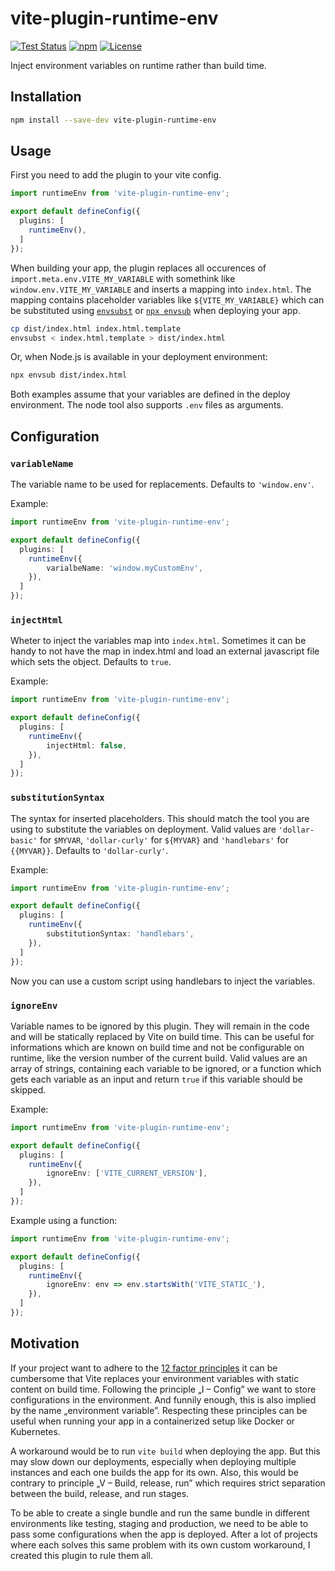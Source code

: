 # vite-plugin-runtime-env

[![Test Status](https://img.shields.io/github/actions/workflow/status/micha149/vite-plugin-runtime-env/test.yaml?branch=master&style=flat-square)](https://github.com/micha149/vite-plugin-runtime-env/actions?query=workflow%3ATest)
[![npm](https://img.shields.io/npm/v/vite-plugin-runtime-env?style=flat-square)](https://www.npmjs.com/package/vite-plugin-runtime-env)
[![License](https://img.shields.io/github/license/micha149/vite-plugin-runtime-env?style=flat-square)](LICENSE)

Inject environment variables on runtime rather than build time.

## Installation

```bash
npm install --save-dev vite-plugin-runtime-env
```

## Usage

First you need to add the plugin to your vite config.

```typescript
import runtimeEnv from 'vite-plugin-runtime-env';

export default defineConfig({
  plugins: [
    runtimeEnv(),
  ]
});
```

When building your app, the plugin replaces all occurences of `import.meta.env.VITE_MY_VARIABLE` with somethink like `window.env.VITE_MY_VARIABLE` and inserts a mapping into `index.html`.
The mapping contains placeholder variables like `${VITE_MY_VARIABLE}` which can be substituted using [`envsubst`][envsubst] or [`npx envsub`][envsub] when deploying your app.

```sh
cp dist/index.html index.html.template
envsubst < index.html.template > dist/index.html
```

Or, when Node.js is available in your deployment environment:

```sh
npx envsub dist/index.html
```

Both examples assume that your variables are defined in the deploy environment. The node tool also supports `.env` files
as arguments.

## Configuration

### `variableName`
The variable name to be used for replacements. Defaults to `'window.env'`.

Example:
```typescript
import runtimeEnv from 'vite-plugin-runtime-env';

export default defineConfig({
  plugins: [
    runtimeEnv({
        varialbeName: 'window.myCustomEnv',
    }),
  ]
});
```

### `injectHtml`
Wheter to inject the variables map into `index.html`.
Sometimes it can be handy to not have the map in index.html and load an external javascript file which sets the object.
Defaults to `true`.

Example:
```typescript
import runtimeEnv from 'vite-plugin-runtime-env';

export default defineConfig({
  plugins: [
    runtimeEnv({
        injectHtml: false,
    }),
  ]
});
```

### `substitutionSyntax`
The syntax for inserted placeholders.
This should match the tool you are using to substitute the variables on deployment.
Valid values are `'dollar-basic'` for `$MYVAR`, `'dollar-curly'` for `${MYVAR}` and `'handlebars'` for `{{MYVAR}}`.
Defaults to `'dollar-curly'`.

Example:
```typescript
import runtimeEnv from 'vite-plugin-runtime-env';

export default defineConfig({
  plugins: [
    runtimeEnv({
        substitutionSyntax: 'handlebars',
    }),
  ]
});
```

Now you can use a custom script using handlebars to inject the variables.

### `ignoreEnv`
Variable names to be ignored by this plugin.
They will remain in the code and will be statically replaced by Vite on build time.
This can be useful for informations which are known on build time and not be configurable on runtime, like the version number of the current build.
Valid values are an array of strings, containing each variable to be ignored, or a function which gets each variable as an input and return `true` if this variable should be skipped.

Example:
```typescript
import runtimeEnv from 'vite-plugin-runtime-env';

export default defineConfig({
  plugins: [
    runtimeEnv({
        ignoreEnv: ['VITE_CURRENT_VERSION'],
    }),
  ]
});
```

Example using a function:
```typescript
import runtimeEnv from 'vite-plugin-runtime-env';

export default defineConfig({
  plugins: [
    runtimeEnv({
        ignoreEnv: env => env.startsWith('VITE_STATIC_'),
    }),
  ]
});
```

## Motivation

If your project want to adhere to the [12 factor principles][12factor] it can be cumbersome that Vite replaces your environment variables with static content on build time.
Following the principle „I – Config” we want to store configurations in the environment.
And funnily enough, this is also implied by the name „environment variable”.
Respecting these principles can be useful when running your app in a containerized setup like Docker or Kubernetes.

A workaround would be to run `vite build` when deploying the app.
But this may slow down our deployments, especially when deploying multiple instances and each one builds the app for its own.
Also, this would be contrary to principle „V – Build, release, run” which requires strict separation between the build, release, and run stages.

To be able to create a single bundle and run the same bundle in different environments like testing, staging and
production, we need to be able to pass some configurations when the app is deployed.
After a lot of projects where each solves this same problem with its own custom workaround, I created this plugin to rule them all.

[envsubst]: https://www.gnu.org/software/gettext/manual/html_node/envsubst-Invocation.html
[envsub]: https://www.npmjs.com/package/envsub
[12factor]: https://12factor.net/